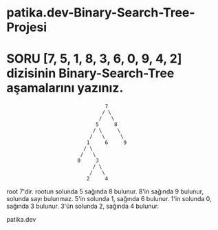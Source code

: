 # patika.dev-Binary-Search-Tree-Projesi

# SORU [7, 5, 1, 8, 3, 6, 0, 9, 4, 2] dizisinin Binary-Search-Tree aşamalarını yazınız.

                                    7
                                   / \
                                  /   \
                                 5     8
                                / \     \
                               /   \     \
                              1     6     9
                             / \
                            /   \
                           0     3
                                / \
                               /   \
                              2     4
                              
                              
 root 7'dir. rootun solunda 5 sağında 8 bulunur. 8'in sağında 9 bulunur, solunda sayı bulunmaz. 5'in solunda 1, sağında 6 bulunur. 1'in solunda 0, sağında 3 bulunur. 3'ün solunda 2, sağında 4 bulunur.
 
 patika.dev

